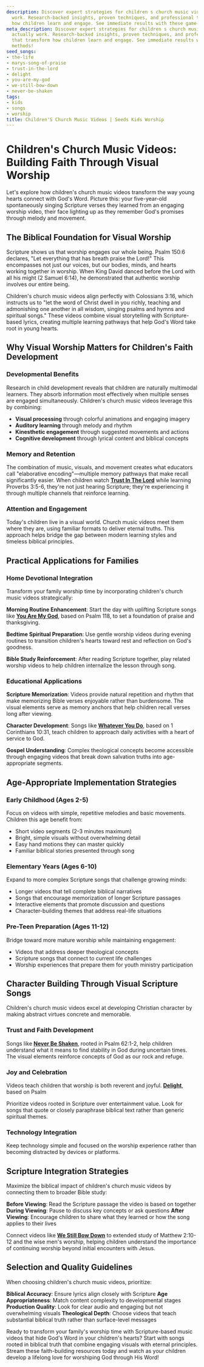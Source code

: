 ```yaml
---
description: Discover expert strategies for children s church music videos that actually
  work. Research-backed insights, proven techniques, and professional tips that transform
  how children learn and engage. See immediate results with these game-changing methods!
meta_description: Discover expert strategies for children s church music videos that
  actually work. Research-backed insights, proven techniques, and professional tips
  that transform how children learn and engage. See immediate results with these game-changing
  methods!
seed_songs:
- the-life
- marys-song-of-praise
- trust-in-the-lord
- delight
- you-are-my-god
- we-still-bow-down
- never-be-shaken
tags:
- kids
- songs
- worship
title: Children'S Church Music Videos | Seeds Kids Worship
---
```

# Children's Church Music Videos: Building Faith Through Visual Worship

Let's explore how children's church music videos transform the way young hearts connect with God's Word. Picture this: your five-year-old spontaneously singing Scripture verses they learned from an engaging worship video, their face lighting up as they remember God's promises through melody and movement.

## The Biblical Foundation for Visual Worship

Scripture shows us that worship engages our whole being. Psalm 150:6 declares, "Let everything that has breath praise the Lord!" This encompasses not just our voices, but our bodies, minds, and hearts working together in worship. When King David danced before the Lord with all his might (2 Samuel 6:14), he demonstrated that authentic worship involves our entire being.

Children's church music videos align perfectly with Colossians 3:16, which instructs us to "let the word of Christ dwell in you richly, teaching and admonishing one another in all wisdom, singing psalms and hymns and spiritual songs." These videos combine visual storytelling with Scripture-based lyrics, creating multiple learning pathways that help God's Word take root in young hearts.

## Why Visual Worship Matters for Children's Faith Development

### Developmental Benefits

Research in child development reveals that children are naturally multimodal learners. They absorb information most effectively when multiple senses are engaged simultaneously. Children's church music videos leverage this by combining:

- **Visual processing** through colorful animations and engaging imagery
- **Auditory learning** through melody and rhythm
- **Kinesthetic engagement** through suggested movements and actions
- **Cognitive development** through lyrical content and biblical concepts

### Memory and Retention

The combination of music, visuals, and movement creates what educators call "elaborative encoding"—multiple memory pathways that make recall significantly easier. When children watch [**Trust In The Lord**](https://seedskidsworship.com/product/trust-in-the-lord-proverbs-35-6/) while learning Proverbs 3:5-6, they're not just hearing Scripture; they're experiencing it through multiple channels that reinforce learning.

### Attention and Engagement

Today's children live in a visual world. Church music videos meet them where they are, using familiar formats to deliver eternal truths. This approach helps bridge the gap between modern learning styles and timeless biblical principles.

## Practical Applications for Families

### Home Devotional Integration

Transform your family worship time by incorporating children's church music videos strategically:

**Morning Routine Enhancement**: Start the day with uplifting Scripture songs like [**You Are My God**](https://seedskidsworship.com/product/you-are-my-god-psalm-1181-28-29/), based on Psalm 118, to set a foundation of praise and thanksgiving.

**Bedtime Spiritual Preparation**: Use gentle worship videos during evening routines to transition children's hearts toward rest and reflection on God's goodness.

**Bible Study Reinforcement**: After reading Scripture together, play related worship videos to help children internalize the lesson through song.

### Educational Applications

**Scripture Memorization**: Videos provide natural repetition and rhythm that make memorizing Bible verses enjoyable rather than burdensome. The visual elements serve as memory anchors that help children recall verses long after viewing.

**Character Development**: Songs like [**Whatever You Do**](https://seedskidsworship.com/product/whatever-you-do-1-corinthians-1031/), based on 1 Corinthians 10:31, teach children to approach daily activities with a heart of service to God.

**Gospel Understanding**: Complex theological concepts become accessible through engaging videos that break down salvation truths into age-appropriate segments.

## Age-Appropriate Implementation Strategies

### Early Childhood (Ages 2-5)

Focus on videos with simple, repetitive melodies and basic movements. Children this age benefit from:
- Short video segments (2-3 minutes maximum)
- Bright, simple visuals without overwhelming detail
- Easy hand motions they can master quickly
- Familiar biblical stories presented through song

### Elementary Years (Ages 6-10)

Expand to more complex Scripture songs that challenge growing minds:
- Longer videos that tell complete biblical narratives
- Songs that encourage memorization of longer Scripture passages
- Interactive elements that promote discussion and questions
- Character-building themes that address real-life situations

### Pre-Teen Preparation (Ages 11-12)

Bridge toward more mature worship while maintaining engagement:
- Videos that address deeper theological concepts
- Scripture songs that connect to current life challenges
- Worship experiences that prepare them for youth ministry participation

## Character Building Through Visual Scripture Songs

Children's church music videos excel at developing Christian character by making abstract virtues concrete and memorable.

### Trust and Faith Development

Songs like [**Never Be Shaken**](https://seedskidsworship.com/product/never-be-shaken-psalm-621-2-2/), rooted in Psalm 62:1-2, help children understand what it means to find stability in God during uncertain times. The visual elements reinforce concepts of God as our rock and refuge.

### Joy and Celebration

Videos teach children that worship is both reverent and joyful. [**Delight**](https://seedskidsworship.com/product/seeds-of-character-vol-6/), based on Psalm

Prioritize videos rooted in Scripture over entertainment value. Look for songs that quote or closely paraphrase biblical text rather than generic spiritual themes.

### Technology Integration

Keep technology simple and focused on the worship experience rather than becoming distracted by devices or platforms.

## Scripture Integration Strategies

Maximize the biblical impact of children's church music videos by connecting them to broader Bible study:

**Before Viewing**: Read the Scripture passage the video is based on together
**During Viewing**: Pause to discuss key concepts or ask questions
**After Viewing**: Encourage children to share what they learned or how the song applies to their lives

Connect videos like [**We Still Bow Down**](https://seedskidsworship.com/product/we-still-bow-down-matthew-210-12/) to extended study of Matthew 2:10-12 and the wise men's worship, helping children understand the importance of continuing worship beyond initial encounters with Jesus.

## Selection and Quality Guidelines

When choosing children's church music videos, prioritize:

**Biblical Accuracy**: Ensure lyrics align closely with Scripture
**Age Appropriateness**: Match content complexity to developmental stages
**Production Quality**: Look for clear audio and engaging but not overwhelming visuals
**Theological Depth**: Choose videos that teach substantial biblical truth rather than surface-level messages

Ready to transform your family's worship time with Scripture-based music videos that hide God's Word in your children's hearts? Start with songs rooted in biblical truth that combine engaging visuals with eternal principles. Stream these faith-building resources today and watch as your children develop a lifelong love for worshiping God through His Word!

<script type="application/ld+json">
{
  "@context": "https://schema.org",
  "@type": "Article",
  "headline": "Children's Church Music Videos",
  "author": {
    "@type": "Organization",
    "name": "Seeds Kids Worship"
  },
  "publisher": {
    "@type": "Organization",
    "name": "Seeds Kids Worship",
    "logo": {
      "@type": "ImageObject",
      "url": "https://seedskidsworship.com/logo.png"
    }
  },
  "datePublished": "2025-09-03T19:22:58.480153",
  "dateModified": "2025-09-03T19:22:58.480167",
  "description": "Discover expert strategies for children's church music videos that actually work. Research-backed insights, proven techniques, and professional tips that transf",
  "mainEntityOfPage": {
    "@type": "WebPage",
    "@id": "https://seedskidsworship.com/activities/children-s-church-music-videos/"
  }
}
</script>

<script type="application/ld+json">
{
  "@context": "https://schema.org",
  "@type": "Product",
  "name": "The Life",
  "description": "Gospel song about Jesus as the way the truth and the life from John 14:6 and 1 John 5:11-12",
  "url": "https://seedskidsworship.com/product/the-life-john-146-1-john-511/",
  "brand": {
    "@type": "Brand",
    "name": "Seeds Kids Worship"
  },
  "category": "Children's Christian Music",
  "album": "Seeds of Character / Seeds of Easter EP"
}
</script>

<script type="application/ld+json">
{
  "@context": "https://schema.org",
  "@type": "Product",
  "name": "Mary's Song Of Praise",
  "description": "Christmas song featuring Mary's Magnificat of praise from Luke 1:46-50",
  "url": "https://seedskidsworship.com/product/marys-song-of-praise-luke-146-50/",
  "brand": {
    "@type": "Brand",
    "name": "Seeds Kids Worship"
  },
  "category": "Children's Christian Music",
  "album": "Seeds of Christmas EP"
}
</script>

<script type="application/ld+json">
{
  "@context": "https://schema.org",
  "@type": "Product",
  "name": "Trust In The Lord",
  "description": "Trust song teaching children to rely on God's understanding from Proverbs 3:5-6",
  "url": "https://seedskidsworship.com/product/trust-in-the-lord-proverbs-35-6/",
  "brand": {
    "@type": "Brand",
    "name": "Seeds Kids Worship"
  },
  "category": "Children's Christian Music",
  "album": "Seeds of Purpose"
}
</script>

<script type="application/ld+json">
{
  "@context": "https://schema.org",
  "@type": "Product",
  "name": "Delight",
  "description": "Scripture song based on Psalm 1 exploring biblical character development. Helps children understand living
